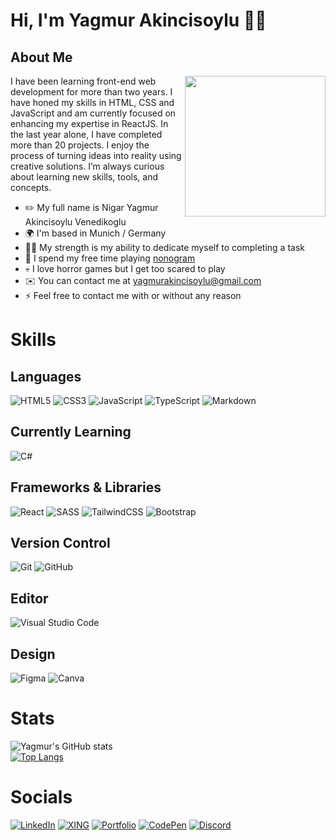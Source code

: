 # Hi, I'm Yagmur Akincisoylu 👋🏽

##  About Me
<img src="https://media.giphy.com/media/v1.Y2lkPTc5MGI3NjExMjY2NGI1OWEzMDBiYzJjNGU5ZTBhYjcyOGZlYWZhOWFlODJmMzE2OCZjdD1n/zOvBKUUEERdNm/giphy.gif" align="right" width="225"/>

I have been learning front-end web development for more than two years. I have honed my skills in HTML, CSS and JavaScript and am currently focused on enhancing my expertise in ReactJS. In the last year alone, I have completed more than 20 projects. I enjoy the process of turning ideas into reality using creative solutions. I’m always curious about learning new skills, tools, and concepts.

- ✏️ My full name is Nigar Yagmur Akincisoylu Venedikoglu
- 🌍 I'm based in Munich / Germany
- 💪🏼 My strength is my ability to dedicate myself to completing a task
- 🧩 I spend my free time playing [nonogram](https://en.wikipedia.org/wiki/Nonogram)
- 💀 I love horror games but I get too scared to play
- ✉️ You can contact me at yagmurakincisoylu@gmail.com
- ⚡ Feel free to contact me with or without any reason

# Skills

## Languages
![HTML5](https://img.shields.io/badge/html5-%23E34F26.svg?style=for-the-badge&logo=html5&logoColor=white)
![CSS3](https://img.shields.io/badge/css3-%231572B6.svg?style=for-the-badge&logo=css3&logoColor=white)
![JavaScript](https://img.shields.io/badge/javascript-%23323330.svg?style=for-the-badge&logo=javascript&logoColor=%23F7DF1E)
![TypeScript](https://img.shields.io/badge/typescript-%23007ACC.svg?style=for-the-badge&logo=typescript&logoColor=white)
![Markdown](https://img.shields.io/badge/markdown-%23000000.svg?style=for-the-badge&logo=markdown&logoColor=white)

## Currently Learning
![C#](https://img.shields.io/badge/c%23-%23239120.svg?style=for-the-badge&logo=c-sharp&logoColor=white)

## Frameworks & Libraries
![React](https://img.shields.io/badge/react-%2320232a.svg?style=for-the-badge&logo=react&logoColor=%2361DAFB)
![SASS](https://img.shields.io/badge/SASS-hotpink.svg?style=for-the-badge&logo=SASS&logoColor=white)
![TailwindCSS](https://img.shields.io/badge/tailwindcss-%2338B2AC.svg?style=for-the-badge&logo=tailwind-css&logoColor=white)
![Bootstrap](https://img.shields.io/badge/bootstrap-%23563D7C.svg?style=for-the-badge&logo=bootstrap&logoColor=white)

## Version Control
![Git](https://img.shields.io/badge/git-%23F05033.svg?style=for-the-badge&logo=git&logoColor=white)
![GitHub](https://img.shields.io/badge/github-%23121011.svg?style=for-the-badge&logo=github&logoColor=white)

## Editor
![Visual Studio Code](https://img.shields.io/badge/Visual%20Studio%20Code-0078d7.svg?style=for-the-badge&logo=visual-studio-code&logoColor=white)

## Design
![Figma](https://img.shields.io/badge/figma-%23F24E1E.svg?style=for-the-badge&logo=figma&logoColor=white)
![Canva](https://img.shields.io/badge/Canva-%2300C4CC.svg?style=for-the-badge&logo=Canva&logoColor=white)

# Stats
![Yagmur's GitHub stats](https://github-readme-stats-yagmurakincisoylu.vercel.app/api?username=yagmurakincisoylu&hide=contribs,prs,issues&count_private=true&show_icons=true&theme=cobalt)
  </br>
[![Top Langs](https://github-readme-stats-yagmurakincisoylu.vercel.app/api/top-langs/?username=yagmurakincisoylu&layout=compact&exclude_repo=github-readme-stats,yagmurakincisoylu.github.io&theme=cobalt)](https://github.com/yagmurakincisoylu/github-readme-stats)

# Socials

[![LinkedIn](https://img.shields.io/badge/linkedin-%230077B5.svg?style=for-the-badge&logo=linkedin&logoColor=white)](https://www.linkedin.com/in/yagmurakincisoylu/)
[![XING](https://img.shields.io/badge/xing-%23006567.svg?style=for-the-badge&logo=xing&logoColor=white)](https://www.xing.com/profile/Yagmur_Akincisoylu/cv)
[![Portfolio](https://img.shields.io/badge/Potfolio-E76F51?style=for-the-badge&logoColor=white)](https://yagmurakincisoylu.netlify.app/)
[![CodePen](https://img.shields.io/badge/Codepen-000000?style=for-the-badge&logo=codepen&logoColor=white)](https://codepen.io/yagmurakincisoylu)
[![Discord](https://img.shields.io/badge/Discord-%235865F2.svg?style=for-the-badge&logo=discord&logoColor=white)](https://discord.com/users/Pirtikal#9194)
